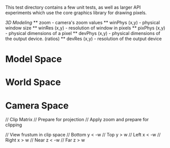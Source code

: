 This test directory contains a few unit tests, as well as larger
API experiments which use the core graphics library for drawing pixels.

*3D Modeling*
** zoom	- camera's zoom values
** winPhys (x,y)	- physical window size
** winRes (x,y)		- resolution of window in pixels
** pixPhys (x,y)	- physical dimensions of a pixel
** devPhys (x,y)	- physical dimensions of the output device. (ratios)
** devRes (x,y)		- resolution of the output device

Model Space
===========

World Space
============

Camera Space
============

// Clip Matrix
// Prepare for projection
// Apply zoom and prepare for clipping

// View frustum in clip space
// Bottom	y < -w
// Top		y > w
// Left		x < -w
// Right	x > w
// Near		z < -w
// Far		z > w

